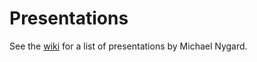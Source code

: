 Presentations
=============

See the [wiki](https://github.com/mtnygard/presentations/wiki) for a list of presentations by Michael Nygard.
